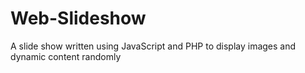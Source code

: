 Web-Slideshow
=============

A slide show written using JavaScript and PHP to display images and dynamic content randomly

